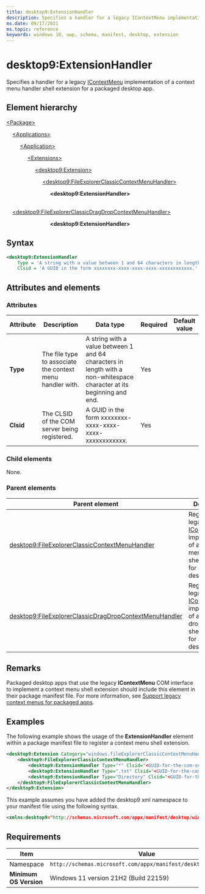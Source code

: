 ```yaml
---
title: desktop9:ExtensionHandler
description: Specifies a handler for a legacy IContextMenu implementation.
ms.date: 09/17/2021
ms.topic: reference
keywords: windows 10, uwp, schema, manifest, desktop, extension 
---
```


# desktop9:ExtensionHandler

Specifies a handler for a legacy [IContextMenu](/windows/win32/api/shobjidl_core/nn-shobjidl_core-icontextmenu) implementation of a context menu handler shell extension for a packaged desktop app.

## Element hierarchy

[\<Package\>](element-package.md)

&nbsp;&nbsp;&nbsp;&nbsp;[\<Applications\>](element-applications.md)

&nbsp;&nbsp;&nbsp;&nbsp; &nbsp;&nbsp;&nbsp;&nbsp;[\<Application\>](element-application.md)

&nbsp;&nbsp;&nbsp;&nbsp; &nbsp;&nbsp;&nbsp;&nbsp; &nbsp;&nbsp;&nbsp;&nbsp;[\<Extensions\>](element-1-extensions.md)

&nbsp;&nbsp;&nbsp;&nbsp; &nbsp;&nbsp;&nbsp;&nbsp; &nbsp;&nbsp;&nbsp;&nbsp; &nbsp;&nbsp;&nbsp;&nbsp;[\<desktop9:Extension\>](element-desktop9-extension.md)

&nbsp;&nbsp;&nbsp;&nbsp; &nbsp;&nbsp;&nbsp;&nbsp; &nbsp;&nbsp;&nbsp;&nbsp; &nbsp;&nbsp;&nbsp;&nbsp; &nbsp;&nbsp;&nbsp;&nbsp;[\<desktop9:FileExplorerClassicContextMenuHandler\>](element-desktop9-fileexplorerclassiccontextmenuhandler.md)

&nbsp;&nbsp;&nbsp;&nbsp; &nbsp;&nbsp;&nbsp;&nbsp; &nbsp;&nbsp;&nbsp;&nbsp; &nbsp;&nbsp;&nbsp;&nbsp; &nbsp;&nbsp;&nbsp;&nbsp; &nbsp;&nbsp;&nbsp;&nbsp;**\<desktop9:ExtensionHandler\>**

&nbsp;&nbsp;&nbsp;&nbsp; &nbsp;&nbsp;&nbsp;&nbsp; &nbsp;&nbsp;&nbsp;&nbsp; &nbsp;&nbsp;&nbsp;&nbsp; &nbsp;&nbsp;&nbsp;&nbsp;[\<desktop9:FileExplorerClassicDragDropContextMenuHandler\>](element-desktop9-fileexplorerclassicdragdropcontextmenuhandler.md)

&nbsp;&nbsp;&nbsp;&nbsp; &nbsp;&nbsp;&nbsp;&nbsp; &nbsp;&nbsp;&nbsp;&nbsp; &nbsp;&nbsp;&nbsp;&nbsp; &nbsp;&nbsp;&nbsp;&nbsp; &nbsp;&nbsp;&nbsp;&nbsp;**\<desktop9:ExtensionHandler\>**

## Syntax

```xml
<desktop9:ExtensionHandler
    Type = 'A string with a value between 1 and 64 characters in length with a non-whitespace character at its beginning and end.'
    Clsid = 'A GUID in the form xxxxxxxx-xxxx-xxxx-xxxx-xxxxxxxxxxxx.' />
```

## Attributes and elements

### Attributes

| Attribute | Description | Data type | Required | Default value |
|-|-|-|-|-|
| **Type** | The file type to associate the context menu handler with. | A string with a value between 1 and 64 characters in length with a non-whitespace character at its beginning and end. | Yes |  |
| **Clsid** | The CLSID of the COM server being registered. | A GUID in the form xxxxxxxx-xxxx-xxxx-xxxx-xxxxxxxxxxxx. | Yes |  |

### Child elements

None.

### Parent elements

| Parent element | Description |
|-|-|
| [desktop9:FileExplorerClassicContextMenuHandler](element-desktop9-fileexplorerclassiccontextmenuhandler.md) | Registers a legacy [IContextMenu](/windows/win32/api/shobjidl_core/nn-shobjidl_core-icontextmenu) implementation of a context menu handler shell extension for a packaged desktop app. |
| [desktop9:FileExplorerClassicDragDropContextMenuHandler](element-desktop9-fileexplorerclassicdragdropcontextmenuhandler.md) | Registers a legacy [IContextMenu](/windows/win32/api/shobjidl_core/nn-shobjidl_core-icontextmenu) implementation of a drag and drop handler shell extension for a packaged desktop app. |

## Remarks

Packaged desktop apps that use the legacy **IContextMenu** COM interface to implement a context menu shell extension should include this element in their package manifest file. For more information, see [Support legacy context menus for packaged apps](/windows/msix/packaging-tool/support-legacy-context-menus).

## Examples

The following example shows the usage of the **ExtensionHandler** element within a package manifest file to register a context menu shell extension.

```xml
<desktop9:Extension Category="windows.fileExplorerClassicContextMenuHandler">
    <desktop9:FileExplorerClassicContextMenuHandler>
        <desktop9:ExtensionHandler Type="*" Clsid="<GUID-for-the-com-server>" />
        <desktop9:ExtensionHandler Type=".txt" Clsid="<GUID-for-the-com-server>" />
        <desktop9:ExtensionHandler Type="Directory" Clsid="<GUID-for-the-com-server>" />
    </desktop9:FileExplorerClassicContextMenuHandler>
</desktop9:Extension>
```

This example assumes you have added the desktop9 xml namespace to your manifest file using the following syntax.

```xml
<xmlns:desktop9="http://schemas.microsoft.com/appx/manifest/desktop/windows10/9">
```

## Requirements

| Item  | Value  |
|--|--|
| Namespace | `http://schemas.microsoft.com/appx/manifest/desktop/windows10/9` |
| **Minimum OS Version** | Windows 11 version 21H2 (Build 22159) |
